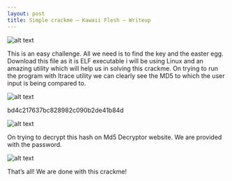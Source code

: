```yaml
---
layout: post
title: Simple crackme — Kawaii Flesh — Writeup
---
```

![alt text](https://raw.githubusercontent.com/w4tch-d0g/w4tch-d0g.github.io/master/images/Kawaii-Flesh-CrackMe/1.png)

This is an easy challenge. All we need is to find the key and the easter egg. Download this file as it is ELF executable i will be using Linux and an amazing utility which will help us in solving this crackme.
On trying to run the program with ltrace utility we can clearly see the MD5 to which the user input is being compared to.

![alt text](https://raw.githubusercontent.com/w4tch-d0g/w4tch-d0g.github.io/master/images/Kawaii-Flesh-CrackMe/2.png)

bd4c217637bc828982c090b2de41b84d

![alt text](https://raw.githubusercontent.com/w4tch-d0g/w4tch-d0g.github.io/master/images/Kawaii-Flesh-CrackMe/3.png)

On trying to decrypt this hash on Md5 Decryptor website. We are provided with the password.

![alt text](https://raw.githubusercontent.com/w4tch-d0g/w4tch-d0g.github.io/master/images/Kawaii-Flesh-CrackMe/4.png)

That’s all! We are done with this crackme!
